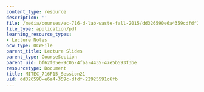 ```yaml
---
content_type: resource
description: ''
file: /media/courses/ec-716-d-lab-waste-fall-2015/dd326590e6a4359cdfdf22925591c6fb_MITEC_716F15_Session21.pdf
file_type: application/pdf
learning_resource_types:
- Lecture Notes
ocw_type: OCWFile
parent_title: Lecture Slides
parent_type: CourseSection
parent_uid: bf62f05e-9c05-4faa-4435-47e5b593f3be
resourcetype: Document
title: MITEC_716F15_Session21
uid: dd326590-e6a4-359c-dfdf-22925591c6fb
---
```

